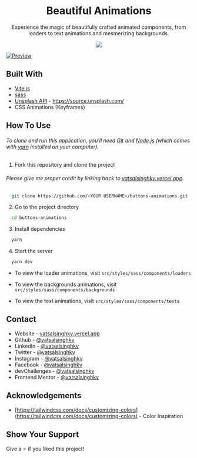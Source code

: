 <h1 align="center">
  Beautiful Animations
</h1>

<p align="center">
  Experience the magic of beautifully crafted animated components, from loaders to text animations and mesmerizing backgrounds.
</p>

<p align="center">
  <img src="https://img.shields.io/badge/Version-1.0.0-blue"/ >
</p>

[![Preview](https://user-images.githubusercontent.com/68834718/265277125-da2a6e07-7cf6-411c-b55f-94e372aa6dc8.png)](https://beautiful-animations-kv.vercel.app/)

## Built With

- [Vite.js](https://vitejs.dev/)
- [sass](https://sass-lang.com/)
- [Unsplash API](https://awik.io/generate-random-images-unsplash-without-using-api/) - https://source.unsplash.com/
- CSS Animations (Keyframes)

## How To Use

###### To clone and run this application, you'll need [Git](https://git-scm.com) and [Node.js](https://nodejs.org/en/download/) (which comes with [yarn](https://yarnpkg.com) installed on your computer).

1. Fork this repository and clone the project

###### Please give me proper credit by linking back to [vatsalsinghkv.vercel.app](https://vatsalsinghkv.vercel.app).

```bash
  git clone https://github.com/<YOUR USERNAME>/buttons-animations.git
```

2. Go to the project directory

```bash
  cd buttons-animations
```

3. Install dependencies

```bash
  yarn
```

4. Start the server

```bash
  yarn dev
```

- To view the loader animations, visit `src/styles/sass/components/loaders`

- To view the backgrounds animations, visit `src/styles/sass/components/backgrounds`

- To view the text animations, visit `src/styles/sass/components/texts`

## Contact

- Website - [vatsalsinghkv.vercel.app](https://vatsalsinghkv.vercel.app)
- Github - [@vatsalsinghkv](https://github.com/vatsalsinghkv)
- LinkedIn - [@vatsalsinghkv](https://www.linkedin.com/in/vatsalsinghkv/)
- Twitter - [@vatsalsinghkv](https://www.twitter.com/vatsalsinghkv)
- Instagram - [@vatsalsinghkv](https://www.instagram.com/vatsalsinghkv)
- Facebook - [@vatsalsinghkv](https://www.facebook.com/vatsal.singh.kv)
- devChallenges - [@vatsalsinghkv](https://devchallenges.io/portfolio/vatsalsinghkv)
- Frontend Mentor - [@vatsalsinghkv](https://www.frontendmentor.io/profile/vatsalsinghkv)

## Acknowledgements

- [https://tailwindcss.com/docs/customizing-colors](https://tailwindcss.com/docs/customizing-colors) - Color Inspiration

## Show Your Support

Give a ⭐️ if you liked this project!
